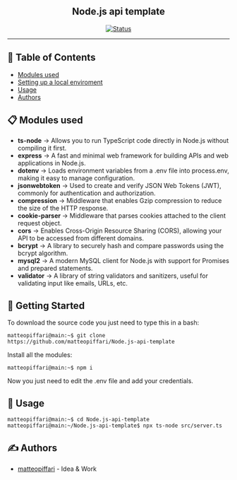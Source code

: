 <h2 align="center">Node.js api template</h2>

<div align="center">

[![Status](https://img.shields.io/badge/status-active-success.svg)]()

</div>


---

## 📝 Table of Contents

- [Modules used](#modules)
- [Setting up a local enviroment](#getting_started)
- [Usage](#usage)
- [Authors](#authors)


## 📋 Modules used <a name = "modules"></a>

- <b>ts-node</b> → Allows you to run TypeScript code directly in Node.js without compiling it first.
- <b>express</b> → A fast and minimal web framework for building APIs and web applications in Node.js.
- <b>dotenv</b> → Loads environment variables from a .env file into process.env, making it easy to manage configuration.
- <b>jsonwebtoken</b> → Used to create and verify JSON Web Tokens (JWT), commonly for authentication and authorization.
- <b>compression</b> → Middleware that enables Gzip compression to reduce the size of the HTTP response.
- <b>cookie-parser </b> → Middleware that parses cookies attached to the client request object.
- <b>cors</b> → Enables Cross-Origin Resource Sharing (CORS), allowing your API to be accessed from different domains.
- <b>bcrypt</b> → A library to securely hash and compare passwords using the bcrypt algorithm.
- <b>mysql2</b> → A modern MySQL client for Node.js with support for Promises and prepared statements.
- <b>validator</b> → A library of string validators and sanitizers, useful for validating input like emails, URLs, etc.


## 🏁 Getting Started <a name = "getting_started"></a>

To download the source code you just need to type this in a bash:

```console
matteopiffari@main:~$ git clone https://github.com/matteopiffari/Node.js-api-template
```

Install all the modules:

```console
matteopiffari@main:~$ npm i
```


Now you just need to edit the .env file and add your credentials.

## 🎈 Usage <a name="usage"></a>

```console
matteopiffari@main:~$ cd Node.js-api-template
matteopiffari@main:~/Node.js-api-template$ npx ts-node src/server.ts
```

## ✍️ Authors <a name = "authors"></a>

- [matteopiffari](https://github.com/matteopiffari) - Idea & Work
